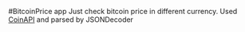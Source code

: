#BitcoinPrice app
Just check bitcoin price in different currency.
Used [CoinAPI]("https://www.coinapi.io/Account/GetCode") and parsed by JSONDecoder
